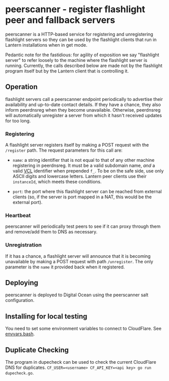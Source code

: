 # peerscanner - register flashlight peer and fallback servers

peerscanner is a HTTP-based service for registering and unregistering flashlight
servers so they can be used by the flashlight clients that run in Lantern
installations when in get mode.

Pedantic note for the fastidious: for agility of exposition we say
"flashlight server" to refer loosely to the machine where the flashlight server
is running.  Currently, the calls described below are made not by the flashlight
program itself but by the Lantern client that is controlling it.

## Operation

flashlight servers call a peerscanner endpoint periodically to advertise their
availability and up-to-date contact details.  If they have a chance, they also
inform peerdnsreg when they become unavailable.  Otherwise, peerdnsreg will
automatically unregister a server from which it hasn't received updates for too
long.

### Registering

A flashlight server registers itself by making a POST request with the
`/register` path.  The request parameters for this call are:

- `name`: a string identifier that is not equal to that of any other machine registering in peerdnsreg. It must be a valid subdomain name, *and* a valid [VCL](https://www.varnish-cache.org/docs/3.0/reference/vcl.html) identifier when prepended `f_`.  To be on the safe side, use only ASCII digits and lowercase letters.  Lantern peer clients use their `instanceId`, which meets these conditions.

- `port`: the port where this flashlight server can be reached from external clients (so, if the server is port mapped in a NAT, this would be the external port).

### Heartbeat

peerscanner will periodically test peers to see if it can proxy through them and
remove/add them to DNS as necessary.

### Unregistration

If it has a chance, a flashlight server will announce that it is becoming
unavailable by making a POST request with path `/unregister`.  The only
parameter is the `name` it provided back when it registered.

## Deploying

peerscanner is deployed to Digital Ocean using the peerscanner salt
configuration.

## Installing for local testing

You need to set some environment variables to connect to CloudFlare.  See
[envvars.bash](https://github.com/getlantern/too-many-secrets/blob/master/envvars.bash).

## Duplicate Checking

The program in dupecheck can be used to check the current CloudFlare DNS for
duplicates. `CF_USER=<username> CF_API_KEY=<api key> go run dupecheck.go`.